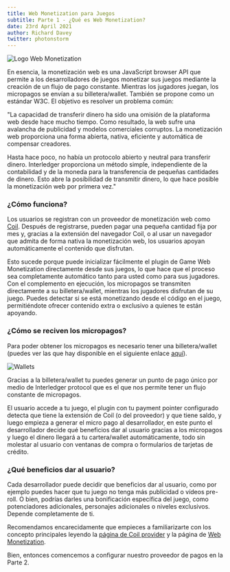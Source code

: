 ```yaml
---
title: Web Monetization para Juegos
subtitle: Parte 1 - ¿Qué es Web Monetization?
date: 23rd April 2021
author: Richard Davey
twitter: photonstorm
---
```


![Logo Web Monetization](part1/intro.png)

En esencia, la monetización web es una JavaScript browser API que permite a los desarrolladores de juegos monetizar sus juegos mediante la creación de un flujo de pago constante. Mientras los jugadores juegan, los micropagos se envían a su billetera/wallet. También se propone como un estándar W3C. El objetivo es resolver un problema común:

"La capacidad de transferir dinero ha sido una omisión de la plataforma web desde hace mucho tiempo. Como resultado, la web sufre una avalancha de publicidad y modelos comerciales corruptos. La monetización web proporciona una forma abierta, nativa, eficiente y automática de compensar creadores.

Hasta hace poco, no había un protocolo abierto y neutral para transferir dinero. Interledger proporciona un método simple, independiente de la contabilidad y de la moneda para la transferencia de pequeñas cantidades de dinero. Esto abre la posibilidad de transmitir dinero, lo que hace posible la monetización web por primera vez."


### ¿Cómo funciona?

Los usuarios se registran con un proveedor de monetización web como [Coil](https://coil.com). Después de registrarse, pueden pagar una pequeña cantidad fija por mes y, gracias a la extensión del navegador Coil, o al usar un navegador que admita de forma nativa la monetización web, los usuarios apoyan automáticamente el contenido que disfrutan.

Esto sucede porque puede inicializar fácilmente el plugin de Game Web Monetization directamente desde sus juegos, lo que hace que el proceso sea completamente automático tanto para usted como para sus jugadores. Con el complemento en ejecución, los micropagos se transmiten directamente a su billetera/wallet, mientras los jugadores disfrutan de su juego. Puedes detectar si se está monetizando desde el código en el juego, permitiéndote ofrecer contenido extra o exclusivo a quienes te están apoyando.

### ¿Cómo se reciven los micropagos?

Para poder obtener los micropagos es necesario tener una billetera/wallet (puedes ver las que hay disponible en el siguiente enlace [aquí](https://webmonetization.org/#wallets:~:text=Web%20Monetization%20Wallets)).

![Wallets](part1/wallets.png)

Gracias a la billetera/wallet tu puedes generar un punto de pago único por medio de Interledger protocol que es el que nos permite tener un flujo constante de micropagos.

El usuario accede a tu juego, el plugin con tu payment pointer configurado detecta que tiene la extensión de Coil (o del proveedor) y que tiene saldo, y luego empieza a generar el micro pago al desarrollador, en este punto el desarrollador decide qué beneficios dar al usuario gracias a los micropagos y luego el dinero llegará a tu cartera/wallet automáticamente, todo sin molestar al usuario con ventanas de compra o formularios de tarjetas de crédito.

### ¿Qué beneficios dar al usuario?

Cada desarrollador puede decidir que beneficios dar al usuario, como por ejemplo puedes hacer que tu juego no tenga más publicidad o vídeos pre-roll. O bien, podrías darles una bonificación específica del juego, como potenciadores adicionales, personajes adicionales o niveles exclusivos. Depende completamente de ti.

Recomendamos encarecidamente que empieces a familiarizarte con los concepto principales leyendo la [página de Coil provider](https://coil.com/) y la página de [Web Monetization](https://webmonetization.org/).

Bien, entonces comencemos a configurar nuestro proveedor de pagos en la Parte 2.

